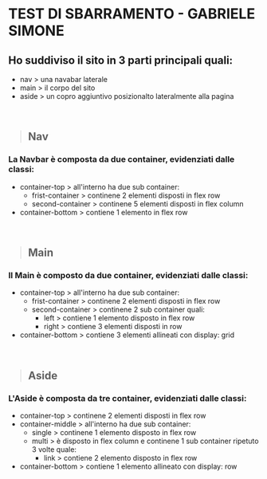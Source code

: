 # TEST DI SBARRAMENTO - GABRIELE SIMONE

## Ho suddiviso il sito in 3 parti principali quali:
- nav > una navabar laterale 
- main > il corpo del sito
- aside > un copro aggiuntivo posizionalto lateralmente alla pagina
 
<br>

>## Nav
### La Navbar è composta da due container, evidenziati dalle classi:
- container-top > all'interno ha due sub container:
    - frist-container > continene 2 elementi disposti in flex row
    - second-container > continene 5 elementi disposti in flex column
- container-bottom > contiene 1 elemento in flex row

<br>

>## Main
### Il Main è composto da due container, evidenziati dalle classi:
- container-top > all'interno ha due sub container:
    - frist-container > continene 2 elementi disposti in flex row
    - second-container > continene 2 sub container quali:
        - left > contiene 1 elemento disposto in flex row
        - right > contiene 3 elementi disposti in row
- container-bottom > contiene 3 elementi allineati con display: grid

<br>

>## Aside
### L'Aside è composta da tre container, evidenziati dalle classi:
- container-top > continene 2 elementi disposti in flex row
- container-middle > all'interno ha due sub container: 
    - single > continene 1 elemento disposto in flex row
    - multi > è disposto in flex column e continene 1 sub container ripetuto 3 volte quale:
        - link > contiene 2 elemento disposto in flex row
- container-bottom > contiene 1 elemento allineato con display: row
